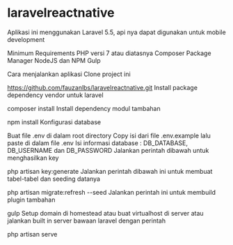 # laravelreactnative


Aplikasi ini menggunakan Laravel 5.5, api nya dapat digunakan untuk mobile development


Minimum Requirements
PHP versi 7 atau diatasnya
Composer Package Manager
NodeJS dan NPM
Gulp

Cara menjalankan aplikasi
Clone project ini

https://github.com/fauzanlbs/laravelreactnative.git
Install package dependency vendor untuk laravel

composer install
Install dependency modul tambahan

npm install
Konfigurasi database

Buat file .env di dalam root directory
Copy isi dari file .env.example lalu paste di dalam file .env
Isi informasi database : DB_DATABASE, DB_USERNAME dan DB_PASSWORD
Jalankan perintah dibawah untuk menghasilkan key

php artisan key:generate
Jalankan perintah dibawah ini untuk membuat tabel-tabel dan seeding datanya

php artisan migrate:refresh --seed
Jalankan perintah ini untuk membuild plugin tambahan

gulp
Setup domain di homestead atau buat virtualhost di server atau jalankan built in server bawaan laravel dengan perintah

php artisan serve
